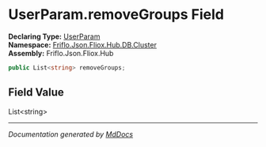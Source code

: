 ﻿<!--  
  <auto-generated>   
    The contents of this file were generated by a tool.  
    Changes to this file may be list if the file is regenerated  
  </auto-generated>   
-->

# UserParam.removeGroups Field

**Declaring Type:** [UserParam](../index.md)  
**Namespace:** [Friflo.Json.Fliox.Hub.DB.Cluster](../../index.md)  
**Assembly:** Friflo.Json.Fliox.Hub

```csharp
public List<string> removeGroups;
```

## Field Value

List\<string\>

___

*Documentation generated by [MdDocs](https://github.com/ap0llo/mddocs)*
